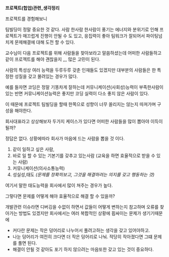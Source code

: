 **프로젝트(헙업)관련_생각정리**


프로젝트를 경험해보니

팀빌딩이 정말 중요한 것 같다. 
사람 한사람 한사람이 풍기는 에너지와 분위기로 인해 프로젝트가 매끄럽게 진행이 안될 수 도 있고,
응집력이 좋아 팀워크가 잘되어서 파이팅넘치게 문제해결에 대해 도전 할 수 있다.


교수님이 다음 프로젝트를 위해 사람들을 찾아보라고 말씀하셨는데
어떠한 사람들하고 같이 프로젝트를 해야 괜찮을지 ,,, 많은 고민이 된다.

사람의 특성상
여러 능력을 두루두루 갖춘 인재들도 있겠지만 대부분의 사람들은 한 특정한 성질을 갖고 몰려있는 경우가 많다.
  
예를 들자면 코딩은 정말 기똥차게 잘하는데 커뮤니케이션(사회성)능력이 부족한사람이 있는 반면 커뮤니케이션능력은 좋지만 코딩 실력이 다소 좋지 않은 사람이 있다.

이 때문에 프로젝트 팀빌딩을 할때 한쪽으로 성향이 너무 쏠리지는 않는지 따져가며 구성을 해야한다.


회사대표라고 상상해보자
두가지 케이스가 있다면 어떠한 사람들을 많이 뽑아야 이득이 될까?

정답은 없다. 
상황에따라 회사가 마음에 드는 사람을 뽑을 것 이다. 

1. 같이 일하고 싶은 사람, 
2. 바로 일 할 수 있는 기본기를 갖추고 있는사람 (교육을 하면 효율적으로 받을 수 있는 사람)
3. 커뮤니케이션(의사소통능력)
4. 성실성,태도 *(문제를 정확히보고, 그것을 해결하려는 의지를 갖고 행동하는 것)*

여기서 말한 태도능력을 회사에서 많이 쳐주는 경우가 높다.

그렇다면 문제를 어떻게 해야 효율적으로 해결 할 수 있을까?

개발관련 이슈라면 
디버깅을 수없이 하면서 값들이 어떻게 변하는지 참고하며 오류를 찾아가는 방법도 있겠지만
회사에서는 여러 복합적인 상황에 휩싸이는 문제가 생기기때문에

- 커다란 문제는 작은 덩어리로 나누어서 풀려고하는 생각을 갖고 있어야하고.
- 나눈 덩어리가 여전히 크다면 더 작은 덩어리로 나눠. 적당히 작아졌다면 그떄 문제를 풀면 된다. 
- 해결이 안될 것 같아도 포기 하지 않으려는 마음또한 갖고 있는 것이 중요하다.












